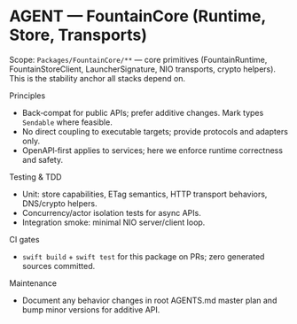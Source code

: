 # AGENT — FountainCore (Runtime, Store, Transports)

Scope: `Packages/FountainCore/**` — core primitives (FountainRuntime, FountainStoreClient,
LauncherSignature, NIO transports, crypto helpers). This is the stability anchor all stacks depend on.

Principles
- Back‑compat for public APIs; prefer additive changes. Mark types `Sendable` where feasible.
- No direct coupling to executable targets; provide protocols and adapters only.
- OpenAPI‑first applies to services; here we enforce runtime correctness and safety.

Testing & TDD
- Unit: store capabilities, ETag semantics, HTTP transport behaviors, DNS/crypto helpers.
- Concurrency/actor isolation tests for async APIs.
- Integration smoke: minimal NIO server/client loop.

CI gates
- `swift build` + `swift test` for this package on PRs; zero generated sources committed.

Maintenance
- Document any behavior changes in root AGENTS.md master plan and bump minor versions for additive API.

